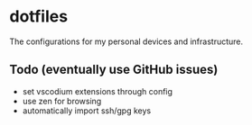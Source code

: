 # dotfiles

The configurations for my personal devices and infrastructure.

## Todo (eventually use GitHub issues)

- set vscodium extensions through config
- use zen for browsing
- automatically import ssh/gpg keys
